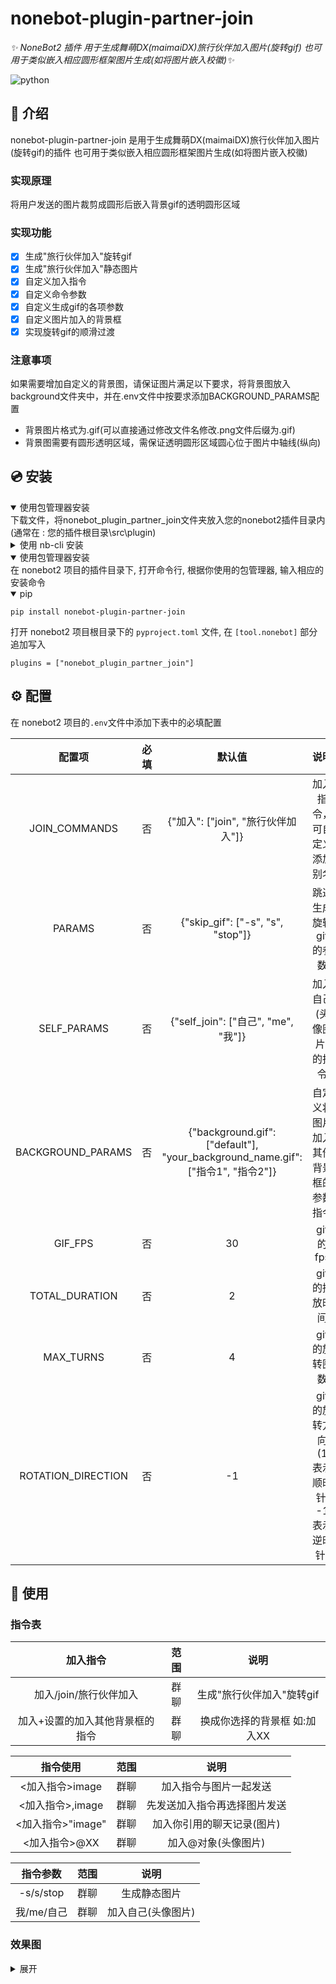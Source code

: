 # nonebot-plugin-partner-join

_✨ NoneBot2 插件 用于生成舞萌DX(maimaiDX)旅行伙伴加入图片(旋转gif) 也可用于类似嵌入相应圆形框架图片生成(如将图片嵌入校徽)✨_

<a href="./LICENSE">
</a>
<img src="https://img.shields.io/badge/python-3.8+-blue.svg" alt="python">
</div>

## 📖 介绍

nonebot-plugin-partner-join 是用于生成舞萌DX(maimaiDX)旅行伙伴加入图片(旋转gif)的插件 也可用于类似嵌入相应圆形框架图片生成(如将图片嵌入校徽)
### 实现原理

将用户发送的图片裁剪成圆形后嵌入背景gif的透明圆形区域
### 实现功能

- [x]  生成"旅行伙伴加入"旋转gif
- [x]  生成"旅行伙伴加入"静态图片
- [x]  自定义加入指令
- [x]  自定义命令参数
- [x]  自定义生成gif的各项参数
- [x]  自定义图片加入的背景框
- [x]  实现旋转gif的顺滑过渡
### 注意事项

如果需要增加自定义的背景图，请保证图片满足以下要求，将背景图放入background文件夹中，并在.env文件中按要求添加BACKGROUND_PARAMS配置
- 背景图片格式为.gif(可以直接通过修改文件名修改.png文件后缀为.gif)
- 背景图需要有圆形透明区域，需保证透明圆形区域圆心位于图片中轴线(纵向)

## 💿 安装
<details open>
<summary>使用包管理器安装</summary>
下载文件，将nonebot_plugin_partner_join文件夹放入您的nonebot2插件目录内(通常在 : 您的插件根目录\src\plugin)

</details>

<details>
<summary>使用 nb-cli 安装</summary> 
在 nonebot2 项目的根目录下打开命令行, 输入以下指令即可安装

    nb plugin install nonebot-plugin-partner-join

</details>

<details open>
<summary>使用包管理器安装</summary> 
在 nonebot2 项目的插件目录下, 打开命令行, 根据你使用的包管理器, 输入相应的安装命令

<details open>
<summary>pip</summary> 

    pip install nonebot-plugin-partner-join

</details>

打开 nonebot2 项目根目录下的 `pyproject.toml` 文件, 在 `[tool.nonebot]` 部分追加写入

    plugins = ["nonebot_plugin_partner_join"]

</details>

## ⚙️ 配置

在 nonebot2 项目的`.env`文件中添加下表中的必填配置

| 配置项 | 必填 | 默认值 | 说明 |
|:-----:|:----:|:----:|:----:|
| JOIN_COMMANDS | 否 | {"加入": ["join", "旅行伙伴加入"]} | 加入指令，可自定义添加别名 |
| PARAMS | 否 | {"skip_gif": ["-s", "s", "stop"]} | 跳过生成旋转gif的参数 |
| SELF_PARAMS | 否 | {"self_join": ["自己", "me", "我"]} | 加入自己(头像图片)的指令 |
| BACKGROUND_PARAMS | 否 | {"background.gif": ["default"], "your_background_name.gif": ["指令1", "指令2"]} | 自定义将图片加入其他背景框的参数指令 |
| GIF_FPS | 否 | 30 | gif的fps |
| TOTAL_DURATION | 否 | 2 | gif的播放时间 |
| MAX_TURNS | 否 | 4 | gif的旋转圈数 |
| ROTATION_DIRECTION | 否 | -1 | gif的旋转方向(1 表示顺时针, -1 表示逆时针) |

## 🎉 使用
### 指令表
| 加入指令 | 范围 | 说明 |
|:-----:|:----:|:----:|
| 加入/join/旅行伙伴加入 | 群聊 | 生成"旅行伙伴加入"旋转gif |
| 加入+设置的加入其他背景框的指令 | 群聊 | 换成你选择的背景框 如:加入XX |

| 指令使用 | 范围 | 说明 |
|:-----:|:----:|:----:|
| <加入指令>image | 群聊 | 加入指令与图片一起发送 |
| <加入指令>,image | 群聊 | 先发送加入指令再选择图片发送 |
| <加入指令>"image" | 群聊 | 加入你引用的聊天记录(图片) |
| <加入指令>@XX | 群聊 | 加入@对象(头像图片) |

| 指令参数 | 范围 | 说明 |
|:-----:|:----:|:----:|
| -s/s/stop | 群聊 | 生成静态图片 |
| 我/me/自己 | 群聊 | 加入自己(头像图片) |

### 效果图
<details>
<summary>展开</summary> 
